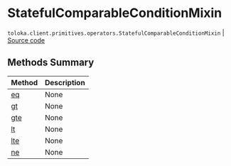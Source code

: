 # StatefulComparableConditionMixin
`toloka.client.primitives.operators.StatefulComparableConditionMixin` | [Source code](https://github.com/Toloka/toloka-kit/blob/v1.1.2/src/client/primitives/operators.py#L183)

## Methods Summary

| Method | Description |
| :------| :-----------|
[eq](toloka.client.primitives.operators.StatefulComparableConditionMixin.eq.md)| None
[gt](toloka.client.primitives.operators.StatefulComparableConditionMixin.gt.md)| None
[gte](toloka.client.primitives.operators.StatefulComparableConditionMixin.gte.md)| None
[lt](toloka.client.primitives.operators.StatefulComparableConditionMixin.lt.md)| None
[lte](toloka.client.primitives.operators.StatefulComparableConditionMixin.lte.md)| None
[ne](toloka.client.primitives.operators.StatefulComparableConditionMixin.ne.md)| None
